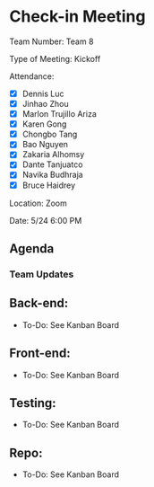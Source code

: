 # Check-in Meeting 

Team Number: Team 8

Type of Meeting: Kickoff

Attendance:  
   - [x] Dennis Luc	
   - [x] Jinhao Zhou	
   - [x] Marlon Trujillo Ariza	 
   - [x] Karen Gong	
   - [x] Chongbo Tang	
   - [x] Bao Nguyen	
   - [x] Zakaria Alhomsy	
   - [x] Dante Tanjuatco
   - [x] Navika Budhraja 
   - [x] Bruce Haidrey

Location: Zoom

Date: 5/24 6:00 PM

## Agenda

### Team Updates 
Back-end: 
- 
- To-Do: See Kanban Board

Front-end:
- 
- To-Do: See Kanban Board

Testing: 
- 
- To-Do: See Kanban Board 

Repo: 
- 
- To-Do: See Kanban Board



